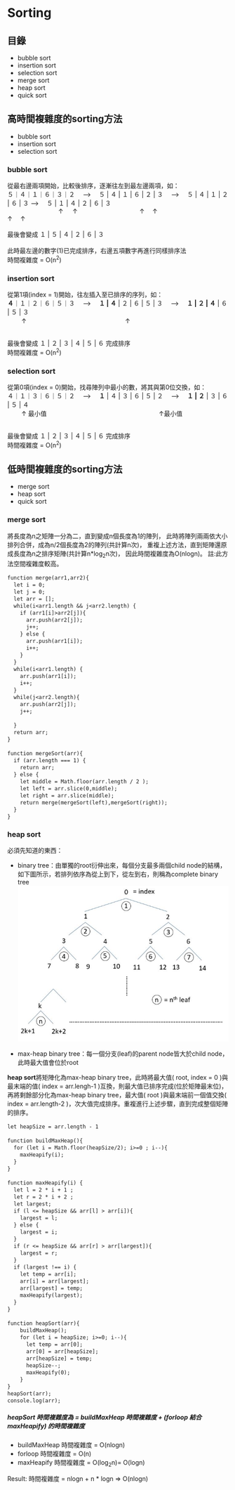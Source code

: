 # Sorting

## 目錄
* bubble sort
* insertion sort
* selection sort
* merge sort 
* heap sort
* quick sort
  
## 高時間複雜度的sorting方法
* bubble sort
* insertion sort
* selection sort<br />
### bubble sort <br />
從最右邊兩項開始，比較後排序，逐漸往左到最左邊兩項，如：<br />
５｜４｜１｜６｜３｜２  &emsp;-->&emsp;  ５ | ４ | １ | ６ | ２ | ３ &emsp;-->&emsp; ５ | ４ | １ | ２ | ６ | ３ -->&emsp; ５ | １ | ４ | ２ | ６ | ３<br />
&emsp;&emsp;&emsp;&emsp;&emsp;&emsp;&emsp;&emsp; ↑&emsp;&ensp;↑&emsp;&emsp;&emsp;&emsp;&emsp;&emsp;&emsp;&emsp; &emsp;&ensp; ↑&emsp; ↑ &emsp;&emsp;&emsp; &emsp;&emsp;&emsp; &emsp; &emsp; &ensp;↑&emsp; ↑ <br /><br />
最後會變成 １ | ５ | ４ | ２ | ６ | ３ <br /><br />
此時最左邊的數字(1)已完成排序，右邊五項數字再進行同樣排序法 <br />
時間複雜度 = O(n<sup>2</sup>)<br />
### insertion sort <br />
從第1項(index = 1)開始，往左插入至已排序的序列，如：<br />
**４**｜１｜２｜６｜５｜３  &emsp;-->&emsp;  **１ | ４** | ２ | ６ | ５ | ３ &emsp;-->&emsp; **１ | ２ | ４** | ６ | ５ | ３ <br />
&emsp;&emsp; ↑ &emsp;&emsp;&emsp;&emsp;&emsp;&emsp;&emsp;&emsp;&emsp;&emsp;&emsp;&emsp;&emsp;&emsp;&ensp;　 ↑<br /><br />

最後會變成 １ | ２ | ３ | ４ | ５ | ６ 完成排序<br />
時間複雜度 = O(n<sup>2</sup>)<br />
### selection sort <br />
從第0項(index = 0)開始，找尋陣列中最小的數，將其與第0位交換，如：<br />
４｜１｜３｜６｜５｜２  &emsp;-->&emsp;  **１** | ４ | ３ | ６ | ５ | ２ &emsp;-->&emsp; **１ | ２** | ３ | ６ | ５ | ４ <br />
&emsp;&emsp; ↑ 最小值&emsp;&emsp;&emsp;&emsp;&emsp;&emsp;&emsp;&emsp;&emsp;&emsp;&emsp;&emsp;&emsp;&emsp;&emsp;&emsp;&ensp;&ensp;　 ↑最小值<br /><br />

最後會變成 １ | ２ | ３ | ４ | ５ | ６ 完成排序<br />
時間複雜度 = O(n<sup>2</sup>)<br />

## 低時間複雜度的sorting方法
* merge sort
* heap sort
* quick sort
### merge sort <br />
將長度為n之矩陣一分為二，直到變成n個長度為1的陣列，
此時將陣列兩兩依大小排列合併，成為n/2個長度為2的陣列(共計算n次)，
重複上述方法，直到矩陣還原成長度為n之排序矩陣(共計算n*log<sub>2</sub>n次)，
因此時間複雜度為O(nlogn)。
註:此方法空間複雜度較高。
```
function merge(arr1,arr2){
  let i = 0;
  let j = 0;
  let arr = [];
  while(i<arr1.length && j<arr2.length) {
    if (arr1[i]>arr2[j]){
      arr.push(arr2[j]);
      j++;
    } else {
      arr.push(arr1[i]);
      i++;
    }
  }
  while(i<arr1.length) {
    arr.push(arr1[i]);
    i++;
  }
  while(j<arr2.length){
    arr.push(arr2[j]);
    j++;

  }
  return arr;
}

function mergeSort(arr){
  if (arr.length === 1) {
    return arr;
  } else {
    let middle = Math.floor(arr.length / 2 );
    let left = arr.slice(0,middle);
    let right = arr.slice(middle);
    return merge(mergeSort(left),mergeSort(right));
  }
}
```
### heap sort 
必須先知道的東西：
* binary tree：由單獨的root衍伸出來，每個分支最多兩個child node的結構，如下圖所示，若排列依序為從上到下，從左到右，則稱為complete binary tree </br>
![binary_tree2](https://raw.githubusercontent.com/Samuel-Fan/photo/main/binary-tree-2.JPG)

* max-heap binary tree：每一個分支(leaf)的parent node皆大於child node，此時最大值會位於root

**heap sort**將矩陣化為max-heap binary tree，此時將最大值( root, index = 0 )與最末端的值( index = arr.lengh-1 )互換，則最大值已排序完成(位於矩陣最末位)，再將剩餘部分化為max-heap binary tree，最大值( root )與最末端前一個值交換( index = arr.length-2 )，次大值完成排序。重複進行上述步驟，直到完成整個矩陣的排序。</br>

```
let heapSize = arr.length - 1

function buildMaxHeap(){
  for (let i = Math.floor(heapSize/2); i>=0 ; i--){
    maxHeapify(i);
  }
}

function maxHeapify(i) {
  let l = 2 * i + 1 ;
  let r = 2 * i + 2 ;
  let largest;
  if (l <= heapSize && arr[l] > arr[i]){
    largest = l;
  } else {
    largest = i;
  }
  if (r <= heapSize && arr[r] > arr[largest]){
    largest = r;
  }
  if (largest !== i) {
    let temp = arr[i]; 
    arr[i] = arr[largest]; 
    arr[largest] = temp; 
    maxHeapify(largest);
  }
}

function heapSort(arr){
    buildMaxHeap();
    for (let i = heapSize; i>=0; i--){
      let temp = arr[0];
      arr[0] = arr[heapSize];
      arr[heapSize] = temp;
      heapSize--;
      maxHeapify(0);
    }
}
heapSort(arr);
console.log(arr);
```
##### heapSort 時間複雜度為 = buildMaxHeap 時間複雜度 + (forloop 結合 maxHeapify) 的時間複雜度
* buildMaxHeap 時間複雜度 = O(nlogn)
* forloop 時間複雜度 = O(n)
* maxHeapify 時間複雜度 = O(log<sub>2</sub>n)= O(logn)

Result: 時間複雜度 = nlogn + n * logn => O(nlogn)
